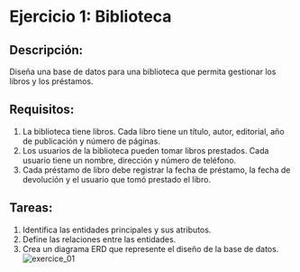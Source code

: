 # Ejercicio 1: Biblioteca
## Descripción:
Diseña una base de datos para una biblioteca que permita gestionar los libros y
los préstamos.
## Requisitos:
1. La biblioteca tiene libros. Cada libro tiene un título, autor, editorial, año de publicación y número de páginas.
2. Los usuarios de la biblioteca pueden tomar libros prestados. Cada usuario tiene un nombre, dirección y número de teléfono.
3. Cada préstamo de libro debe registrar la fecha de préstamo, la fecha de devolución y el usuario que tomó prestado el libro.
## Tareas:
1. Identifica las entidades principales y sus atributos.
2. Define las relaciones entre las entidades.
3. Crea un diagrama ERD que represente el diseño de la base de datos.
![exercice_01]()